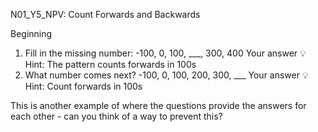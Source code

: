 N01_Y5_NPV: Count Forwards and Backwards

Beginning
1. Fill in the missing number: -100, 0, 100, ___, 300, 400
Your answer
💡 Hint: The pattern counts forwards in 100s
2. What number comes next? -100, 0, 100, 200, 300, ___
Your answer
💡 Hint: Count forwards in 100s

This is another example of where the questions provide the answers for each other - can you think of a way to prevent this?